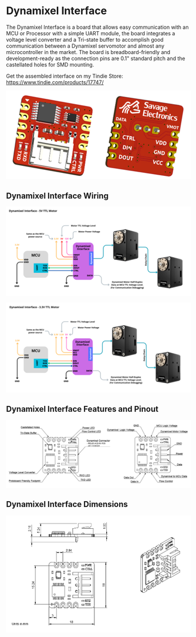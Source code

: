 # Dynamixel Interface
The Dynamixel Interface is a board that allows easy communication with an MCU or Processor with a simple UART module, the board integrates a voltage level converter and a Tri-state buffer to accomplish good communication between a Dynamixel servomotor and almost any microcontroller in the market. The board is breadboard-friendly and development-ready as the connection pins are 0.1" standard pitch and the castellated holes for SMD mounting.

Get the assembled interface on my Tindie Store:  https://www.tindie.com/products/17747/

![dinamixelInterface_Board](https://github.com/JosueAGtz/dynamixelInterface/blob/main/Images/dInterfaceBoard.png)

## Dynamixel Interface Wiring 
![dinamixelInterface_Wiring](https://github.com/JosueAGtz/dynamixelInterface/blob/main/Images/Dynamixel%20Interface%20Diagram%205V.png)

![dinamixelInterface_Wiring](https://github.com/JosueAGtz/dynamixelInterface/blob/main/Images/Dynamixel%20Interface%20Diagram%203V3.png)

## Dynamixel Interface Features and Pinout
![dinamixelInterface_Specs](https://github.com/JosueAGtz/dynamixelInterface/blob/main/Images/dInterface_Specs.png)

## Dynamixel Interface Dimensions
![dinamixelInterface_Dimmensions](https://github.com/JosueAGtz/dynamixelInterface/blob/main/Images/dInterface_Dimmensions.png)


